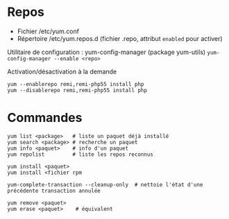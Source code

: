 # Repos

-	Fichier /etc/yum.conf
-	Répertoire /etc/yum.repos.d (fichier .repo, attribut `enabled` pour activer)

Utilitaire de configuration : yum-config-manager (package yum-utils)
`yum-config-manager --enable <repo>`

Activation/désactivation à la demande
```
yum --enablerepo remi,remi-php55 install php
yum --disablerepo remi,remi-php55 install php
```

# Commandes

```
yum list <package>   # liste un paquet déjà installé
yum search <package> # recherche un paquet
yum info <paquet>    # info d'un paquet
yum repolist         # liste les repos reconnus
  
yum install <paquet>
yum install <fichier rpm

yum-complete-transaction --cleanup-only  # nettoie l'état d'une précédente transaction annulée

yum remove <paquet>
yum erase <paquet>    # équivalent
```
